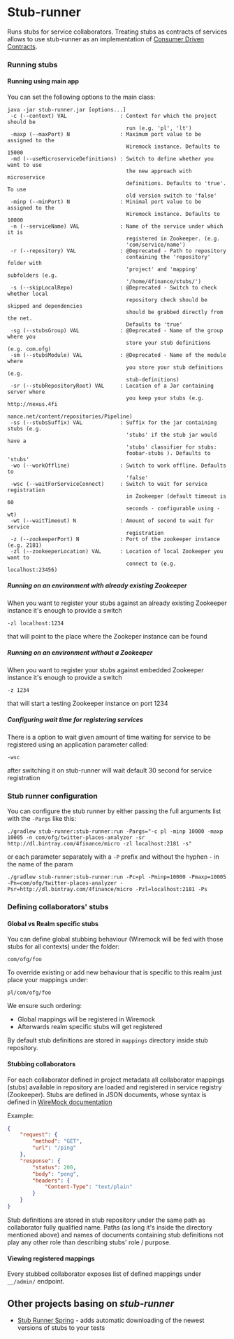 Stub-runner
===========

Runs stubs for service collaborators. Treating stubs as contracts of services allows to use stub-runner as an implementation of [Consumer Driven Contracts](http://martinfowler.com/articles/consumerDrivenContracts.html).

### Running stubs

#### Running using main app

You can set the following options to the main class:

```
java -jar stub-runner.jar [options...] 
 -c (--context) VAL                 : Context for which the project should be
                                      run (e.g. 'pl', 'lt')
 -maxp (--maxPort) N                : Maximum port value to be assigned to the
                                      Wiremock instance. Defaults to 15000
 -md (--useMicroserviceDefinitions) : Switch to define whether you want to use
                                      the new approach with microservice
                                      definitions. Defaults to 'true'. To use
                                      old version switch to 'false'
 -minp (--minPort) N                : Minimal port value to be assigned to the
                                      Wiremock instance. Defaults to 10000
 -n (--serviceName) VAL             : Name of the service under which it is
                                      registered in Zookeeper. (e.g.
                                      'com/service/name')
 -r (--repository) VAL              : @Deprecated - Path to repository
                                      containing the 'repository' folder with
                                      'project' and 'mapping' subfolders (e.g.
                                      '/home/4finance/stubs/')
 -s (--skipLocalRepo)               : @Deprecated - Switch to check whether local
                                      repository check should be skipped and dependencies
                                      should be grabbed directly from the net.
                                      Defaults to 'true'
 -sg (--stubsGroup) VAL             : @Deprecated - Name of the group where you
                                      store your stub definitions (e.g. com.ofg)
 -sm (--stubsModule) VAL            : @Deprecated - Name of the module where
                                      you store your stub definitions (e.g.
                                      stub-definitions)
 -sr (--stubRepositoryRoot) VAL     : Location of a Jar containing server where
                                      you keep your stubs (e.g. http://nexus.4fi
                                      nance.net/content/repositories/Pipeline)
 -ss (--stubsSuffix) VAL            : Suffix for the jar containing stubs (e.g.
                                      'stubs' if the stub jar would have a
                                      'stubs' classifier for stubs:
                                      foobar-stubs ). Defaults to 'stubs'
 -wo (--workOffline)                : Switch to work offline. Defaults to
                                      'false'
 -wsc (--waitForServiceConnect)     : Switch to wait for service registration
                                      in Zookeeper (default timeout is 60
                                      seconds - configurable using -wt)
 -wt (--waitTimeout) N              : Amount of second to wait for service
                                      registration
 -z (--zookeeperPort) N             : Port of the zookeeper instance (e.g. 2181)
 -zl (--zookeeperLocation) VAL      : Location of local Zookeeper you want to
                                      connect to (e.g. localhost:23456)
```

##### Running on an environment with already existing Zookeeper

When you want to register your stubs against an already existing Zookeeper instance it's enough to provide a switch

```
-zl localhost:1234
```

that will point to the place where the Zookeper instance can be found

##### Running on an environment without a Zookeeper

When you want to register your stubs against embedded Zookeeper instance it's enough to provide a switch

```
-z 1234
```

that will start a testing Zookeeper instance on port 1234


##### Configuring wait time for registering services

There is a option to wait given amount of time waiting for service to be registered using an application parameter called:

```
-wsc 
```

after switching it on stub-runner will wait default 30 second for service registration

### Stub runner configuration

You can configure the stub runner by either passing the full arguments list with the `-Pargs` like this:

```
./gradlew stub-runner:stub-runner:run -Pargs="-c pl -minp 10000 -maxp 10005 -n com/ofg/twitter-places-analyzer -sr http://dl.bintray.com/4finance/micro -zl localhost:2181 -s"
```

or each parameter separately with a `-P` prefix and without the hyphen `-` in the name of the param

```
./gradlew stub-runner:stub-runner:run -Pc=pl -Pminp=10000 -Pmaxp=10005 -Pn=com/ofg/twitter-places-analyzer -Psr=http://dl.bintray.com/4finance/micro -Pzl=localhost:2181 -Ps
```

### Defining collaborators' stubs

#### Global vs Realm specific stubs

You can define global stubbing behaviour (Wiremock will be fed with those stubs for all contexts) under the folder: 

```
com/ofg/foo
```

To override existing or add new behaviour that is specific to this realm just place your mappings under:

```
pl/com/ofg/foo
```

We ensure such ordering:

* Global mappings will be registered in Wiremock
* Afterwards realm specific stubs will get registered

By default stub definitions are stored in `mappings` directory inside stub repository.

#### Stubbing collaborators

For each collaborator defined in project metadata all collaborator mappings (stubs) available in repository are loaded and registered in service registry (Zookeeper).
Stubs are defined in JSON documents, whose syntax is defined in [WireMock documentation](http://wiremock.org/stubbing.html)

Example:
```json
{
    "request": {
        "method": "GET",
        "url": "/ping"
    },
    "response": {
        "status": 200,
        "body": "pong",
        "headers": {
            "Content-Type": "text/plain"
        }
    }
}
```

Stub definitions are stored in stub repository under the same path as collaborator fully qualified name.
Paths (as long it's inside the directory mentioned above) and names of documents containing stub definitions not play any other role than describing stubs' role / purpose.

#### Viewing registered mappings

Every stubbed collaborator exposes list of defined mappings under `__/admin/` endpoint.

## Other projects basing on *stub-runner*

- [Stub Runner Spring](https://github.com/4finance/micro-infra-spring/wiki/Stub-runner) - adds automatic downloading of the newest versions of stubs to your tests
